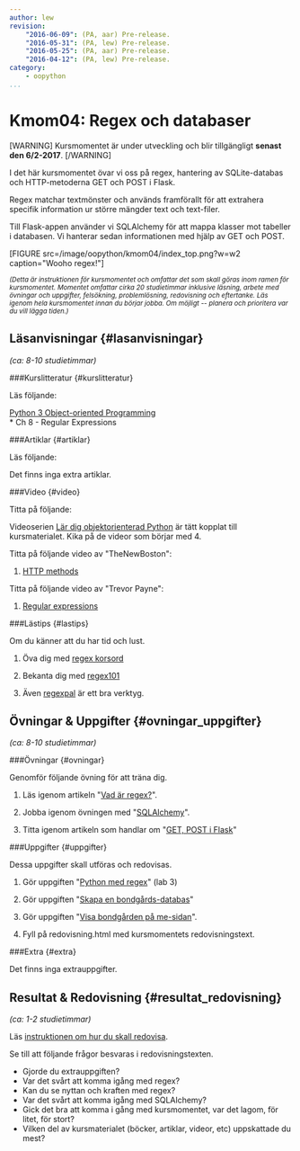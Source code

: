 ```yaml
---
author: lew
revision:
    "2016-06-09": (PA, aar) Pre-release.
    "2016-05-31": (PA, lew) Pre-release.
    "2016-05-25": (PA, aar) Pre-release.
    "2016-04-12": (PA, lew) Pre-release.
category:
    - oopython
...
```

Kmom04: Regex och databaser
====================================

[WARNING]
Kursmomentet är under utveckling och blir tillgängligt **senast den 6/2-2017**.
[/WARNING]

I det här kursmomentet övar vi oss på regex, hantering av SQLite-databas och HTTP-metoderna GET och POST i Flask.  

Regex matchar textmönster och används framförallt för att extrahera specifik information ur större mängder text och text-filer.  

Till Flask-appen använder vi SQLAlchemy för att mappa klasser mot tabeller i databasen. Vi hanterar sedan informationen med hjälp av GET och POST.

<!--more-->

[FIGURE src=/image/oopython/kmom04/index_top.png?w=w2 caption="Wooho regex!"]


<!-- Flytta nedan text till eget dokument/vy/block -->

<small>*(Detta är instruktionen för kursmomentet och omfattar det som skall göras inom ramen för kursmomentet. Momentet omfattar cirka 20 studietimmar inklusive läsning, arbete med övningar och uppgifter, felsökning, problemlösning, redovisning och eftertanke. Läs igenom hela kursmomentet innan du börjar jobba. Om möjligt -- planera och prioritera var du vill lägga tiden.)*</small>



Läsanvisningar  {#lasanvisningar}
---------------------------------

*(ca: 8-10 studietimmar)*



###Kurslitteratur  {#kurslitteratur}

Läs följande:

[Python 3 Object-oriented Programming](kunskap/boken-python3-object-oriented-programming)  
    * Ch 8 - Regular Expressions  



###Artiklar {#artiklar}

Läs följande:

Det finns inga extra artiklar.  



###Video  {#video}

Titta på följande:

Videoserien [Lär dig objektorienterad Python](https://www.youtube.com/playlist?list=PLKtP9l5q3ce8cmKXE9Gw1Ra0GaYufGbN7) är tätt kopplat till kursmaterialet. Kika på de videor som börjar med 4.

Titta på följande video av "TheNewBoston":  

1. [HTTP methods](https://www.youtube.com/watch?v=PWF_WyvgKqY)

Titta på följande video av "Trevor Payne":  

1. [Regular expressions](https://www.youtube.com/watch?v=ZdDOauFIDkw)



###Lästips {#lastips}

Om du känner att du har tid och lust.

1. Öva dig med [regex korsord](https://regexcrossword.com/)

2. Bekanta dig med [regex101](https://regex101.com/#python)  

3. Även [regexpal](http://www.regexpal.com/) är ett bra verktyg.



Övningar & Uppgifter  {#ovningar_uppgifter}
-------------------------------------------

*(ca: 8-10 studietimmar)*



###Övningar {#ovningar}

Genomför följande övning för att träna dig.

1. Läs igenom artikeln "[Vad är regex?](kunskap/regex)".

2. Jobba igenom övningen med "[SQLAlchemy](kunskap/sqlalchemy)".  

3. Titta igenom artikeln som handlar om "[GET, POST i Flask](kunskap/flask-sqlite-sqlalchemy-post-get)"  



###Uppgifter {#uppgifter}

Dessa uppgifter skall utföras och redovisas.

1. Gör uppgiften "[Python med regex](uppgift/python-med-regex)" (lab 3)

2. Gör uppgiften "[Skapa en bondgårds-databas](uppgift/skapa-en-bondgards-databas)"

3. Gör uppgiften "[Visa bondgården på me-sidan](uppgift/visa-bondgarden-pa-me-sida)".  

4. Fyll på redovisning.html med kursmomentets redovisningstext.



###Extra {#extra}

Det finns inga extrauppgifter.



Resultat & Redovisning  {#resultat_redovisning}
-----------------------------------------------

*(ca: 1-2 studietimmar)*

Läs [instruktionen om hur du skall redovisa](oopython/redovisa).

Se till att följande frågor besvaras i redovisningstexten.

* Gjorde du extrauppgiften?
* Var det svårt att komma igång med regex?
* Kan du se nyttan och kraften med regex?
* Var det svårt att komma igång med SQLAlchemy?  
* Gick det bra att komma i gång med kursmomentet, var det lagom, för litet, för stort?
* Vilken del av kursmaterialet (böcker, artiklar, videor, etc) uppskattade du mest?

